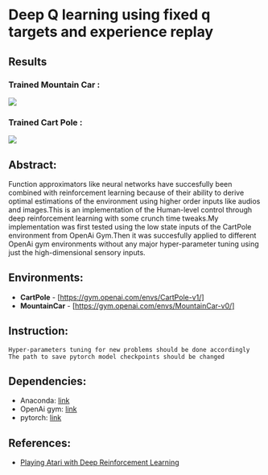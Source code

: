 
# Deep Q learning using fixed q targets and experience replay

## Results

### Trained Mountain Car :
![](https://media.giphy.com/media/dZopKlQbCgEBTPBy8n/giphy.gif)

### Trained Cart Pole :
![](https://media.giphy.com/media/J5Yh1aY9WhlJc4TZFR/giphy.gif)

## Abstract:

Function approximators like neural networks have succesfully been combined with reinforcement learning because of their ability to derive optimal estimations of the environment using higher order inputs like audios and images.This is an implementation of the Human-level control through deep reinforcement learning with some crunch time tweaks.My implementation was first tested using the low state inputs of the CartPole environment from OpenAi Gym.Then it was succesfully applied to different OpenAi gym  environments without any major hyper-parameter tuning using just the high-dimensional sensory inputs. 


## Environments:

- **CartPole** - [https://gym.openai.com/envs/CartPole-v1/]
- **MountainCar** - [https://gym.openai.com/envs/MountainCar-v0/]

## Instruction:

``` Hyper-parameters tuning for new problems should be done accordingly ```
``` The path to save pytorch model checkpoints should be changed ```

## Dependencies:

- Anaconda: [link](https://docs.anaconda.com/anaconda/install/linux/)
- OpenAi gym: [link](https://gym.openai.com/)
- pytorch: [link](https://pytorch.org/)

## References:

- [Playing Atari with Deep Reinforcement Learning](https://www.cs.toronto.edu/~vmnih/docs/dqn.pdf)

